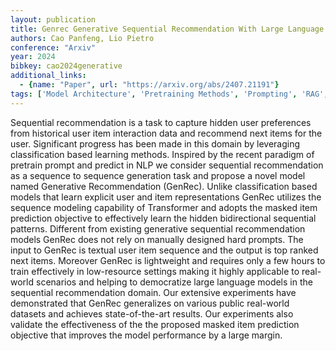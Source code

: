 ```yaml
---
layout: publication
title: Genrec Generative Sequential Recommendation With Large Language Models
authors: Cao Panfeng, Lio Pietro
conference: "Arxiv"
year: 2024
bibkey: cao2024generative
additional_links:
  - {name: "Paper", url: "https://arxiv.org/abs/2407.21191"}
tags: ['Model Architecture', 'Pretraining Methods', 'Prompting', 'RAG', 'Reinforcement Learning', 'Transformer']
---
```

Sequential recommendation is a task to capture hidden user preferences from historical user item interaction data and recommend next items for the user. Significant progress has been made in this domain by leveraging classification based learning methods. Inspired by the recent paradigm of pretrain prompt and predict in NLP we consider sequential recommendation as a sequence to sequence generation task and propose a novel model named Generative Recommendation (GenRec). Unlike classification based models that learn explicit user and item representations GenRec utilizes the sequence modeling capability of Transformer and adopts the masked item prediction objective to effectively learn the hidden bidirectional sequential patterns. Different from existing generative sequential recommendation models GenRec does not rely on manually designed hard prompts. The input to GenRec is textual user item sequence and the output is top ranked next items. Moreover GenRec is lightweight and requires only a few hours to train effectively in low-resource settings making it highly applicable to real-world scenarios and helping to democratize large language models in the sequential recommendation domain. Our extensive experiments have demonstrated that GenRec generalizes on various public real-world datasets and achieves state-of-the-art results. Our experiments also validate the effectiveness of the the proposed masked item prediction objective that improves the model performance by a large margin.
